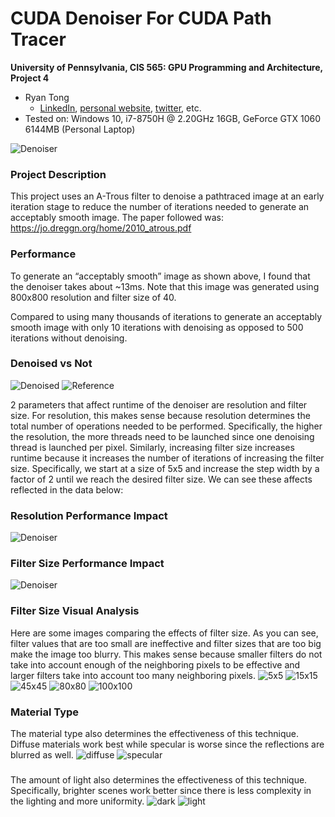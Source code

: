 CUDA Denoiser For CUDA Path Tracer
==================================

**University of Pennsylvania, CIS 565: GPU Programming and Architecture, Project 4**

* Ryan Tong
  * [LinkedIn](https://www.linkedin.com/in/ryanctong/), [personal website](), [twitter](), etc.
* Tested on: Windows 10, i7-8750H @ 2.20GHz 16GB, GeForce GTX 1060 6144MB (Personal Laptop)

![Denoiser](img/title.png)

### Project Description
This project uses an A-Trous filter to denoise a pathtraced image at an early iteration stage to reduce the number of iterations needed to generate an acceptably smooth image. The paper followed was: https://jo.dreggn.org/home/2010_atrous.pdf

### Performance
To generate an “acceptably smooth” image as shown above, I found that the denoiser takes about ~13ms. Note that this image was generated using 800x800 resolution and filter size of 40.

Compared to using many thousands of iterations to generate an acceptably smooth image with only 10 iterations with denoising as opposed to 500 iterations without denoising.

### Denoised vs Not
![Denoised](img/title.png)
![Reference](img/reference.png)

2 parameters that affect runtime of the denoiser are resolution and filter size. For resolution, this makes sense because resolution determines the total number of operations needed to be performed. Specifically, the higher the resolution, the more threads need to be launched since one denoising thread is launched per pixel. Similarly, increasing filter size increases runtime because it increases the number of iterations of increasing the filter size. Specifically, we start at a size of 5x5 and increase the step width by a factor of 2 until we reach the desired filter size. We can see these affects reflected in the data below:

### Resolution Performance Impact
![Denoiser](img/resolution.png)

### Filter Size Performance Impact
![Denoiser](img/filter.png)

### Filter Size Visual Analysis
Here are some images comparing the effects of filter size. As you can see, filter values that are too small are ineffective and filter sizes that are too big make the image too blurry. This makes sense because smaller filters do not take into account enough of the neighboring pixels to be effective and larger filters take into account too many neighboring pixels. 
![5x5](img/five.png)
![15x15](img/fifthteen.png)
![45x45](img/fourtyfive.png)
![80x80](img/eighty.png)
![100x100](img/hundred.png)

### Material Type
The material type also determines the effectiveness of this technique. Diffuse materials work best while specular is worse since the reflections are blurred as well.
![diffuse](img/diffuse.png)
![specular](img/title.png)

###
The amount of light also determines the effectiveness of this technique. Specifically, brighter scenes work better since there is less complexity in the lighting and more uniformity. 
![dark](img/dark.png)
![light](img/title.png)

